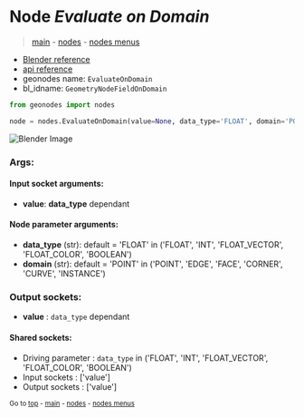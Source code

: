 # Node *Evaluate on Domain*

> [main](../index.md) - [nodes](nodes.md) - [nodes menus](nodes_menus.md)

- [Blender reference](https://docs.blender.org/manual/en/latest/modeling/geometry_nodes/v.html)
- [api reference](https://docs.blender.org/api/current/bpy.types.GeometryNodeFieldOnDomain.html)
- geonodes name: `EvaluateOnDomain`
- bl_idname: `GeometryNodeFieldOnDomain`

```python
from geonodes import nodes

node = nodes.EvaluateOnDomain(value=None, data_type='FLOAT', domain='POINT')
```

![Blender Image](https://docs.blender.org/manual/en/latest/_images/node-types_GeometryNodeFieldOnDomain.webp)

### Args:

#### Input socket arguments:

- **value**: **data_type** dependant

#### Node parameter arguments:

- **data_type** (str): default = 'FLOAT' in ('FLOAT', 'INT', 'FLOAT_VECTOR', 'FLOAT_COLOR', 'BOOLEAN')
- **domain** (str): default = 'POINT' in ('POINT', 'EDGE', 'FACE', 'CORNER', 'CURVE', 'INSTANCE')

### Output sockets:

- **value** : ``data_type`` dependant

#### Shared sockets:

- Driving parameter : ``data_type`` in ('FLOAT', 'INT', 'FLOAT_VECTOR', 'FLOAT_COLOR', 'BOOLEAN')
- Input sockets  : ['value']
- Output sockets : ['value']

<sub>Go to [top](#node-Evaluate-on-Domain) - [main](../index.md) - [nodes](nodes.md) - [nodes menus](nodes_menus.md)</sub>

